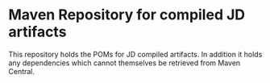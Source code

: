 Maven Repository for compiled JD artifacts
==========================================

This repository holds the POMs for JD compiled artifacts. In addition it holds any dependencies which cannot themselves be retrieved from Maven Central.
